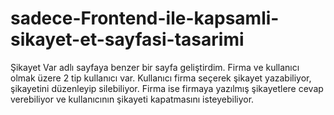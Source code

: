 # sadece-Frontend-ile-kapsamli-sikayet-et-sayfasi-tasarimi
Şikayet Var adlı sayfaya benzer bir sayfa geliştirdim. Firma ve kullanıcı olmak üzere 2 tip kullanıcı var. Kullanıcı firma seçerek şikayet yazabiliyor, şikayetini düzenleyip silebiliyor. Firma ise firmaya yazılmış şikayetlere cevap verebiliyor ve kullanıcının şikayeti kapatmasını isteyebiliyor.
